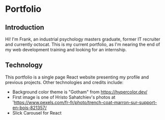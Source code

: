 # Portfolio
## Introduction
Hi! I'm Frank, an industrial psychology masters graduate, former IT recruiter and currently octocat.
This is my current portfolio, as I'm nearing the end of my web development training and looking for an internship.
## Technology
This portfolio is a single page React website presenting my profile and previous projects.
Other technologies and credits include:
- Background color theme is "Gotham" from https://hypercolor.dev/
- First image is one of Hristo Sahatchiev's photos at 'https://www.pexels.com/fr-fr/photo/trench-coat-marron-sur-support-en-bois-821357/
- Slick Carousel for React